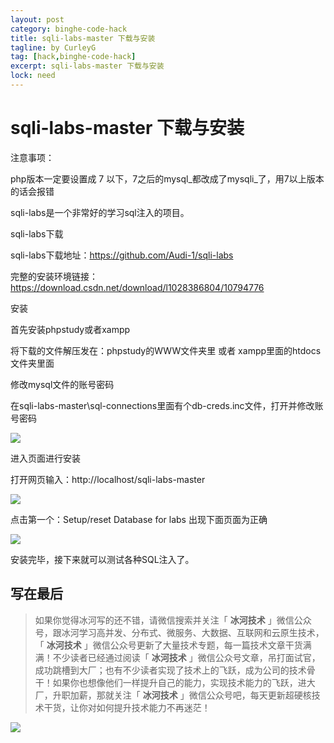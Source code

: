 ```yaml
---
layout: post
category: binghe-code-hack
title: sqli-labs-master 下载与安装
tagline: by CurleyG
tag: [hack,binghe-code-hack]
excerpt: sqli-labs-master 下载与安装
lock: need
---
```


# sqli-labs-master 下载与安装

注意事项：

php版本一定要设置成 7 以下，7之后的mysql_都改成了mysqli_了，用7以上版本的话会报错

sqli-labs是一个非常好的学习sql注入的项目。

sqli-labs下载

sqli-labs下载地址：https://github.com/Audi-1/sqli-labs

完整的安装环境链接：https://download.csdn.net/download/l1028386804/10794776

安装

首先安装phpstudy或者xampp 

将下载的文件解压发在：phpstudy的WWW文件夹里 或者 xampp里面的htdocs文件夹里面

修改mysql文件的账号密码

在sqli-labs-master\sql-connections里面有个db-creds.inc文件，打开并修改账号密码

![](https://img-blog.csdnimg.cn/20181119234731663.png)

进入页面进行安装

打开网页输入：http://localhost/sqli-labs-master

![](https://img-blog.csdnimg.cn/20181119234816628.png)

点击第一个：Setup/reset Database for labs   出现下面页面为正确

![](https://img-blog.csdnimg.cn/20181119234839529.png)

安装完毕，接下来就可以测试各种SQL注入了。

## 写在最后

> 如果你觉得冰河写的还不错，请微信搜索并关注「 **冰河技术** 」微信公众号，跟冰河学习高并发、分布式、微服务、大数据、互联网和云原生技术，「 **冰河技术** 」微信公众号更新了大量技术专题，每一篇技术文章干货满满！不少读者已经通过阅读「 **冰河技术** 」微信公众号文章，吊打面试官，成功跳槽到大厂；也有不少读者实现了技术上的飞跃，成为公司的技术骨干！如果你也想像他们一样提升自己的能力，实现技术能力的飞跃，进大厂，升职加薪，那就关注「 **冰河技术** 」微信公众号吧，每天更新超硬核技术干货，让你对如何提升技术能力不再迷茫！


![](https://img-blog.csdnimg.cn/20200906013715889.png)

